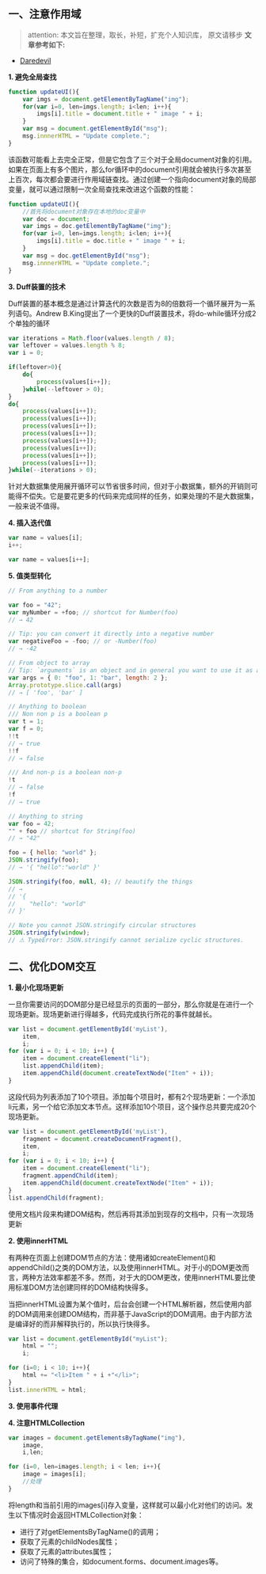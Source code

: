 ## 一、注意作用域 

> attention: 本文旨在整理，取长，补短，扩充个人知识库， 原文请移步 **文章参考如下:**

- [Daredevil](https://www.jianshu.com/p/1a122b4449a1) 

**1. 避免全局查找**

```js
function updateUI(){
    var imgs = document.getElementByTagName("img");
    for(var i=0, len=imgs.length; i<len; i++){
        imgs[i].title = document.title + " image " + i;
    }
    var msg = document.getElementById("msg");
    msg.innnerHTML = "Update complete.";
}
```

该函数可能看上去完全正常，但是它包含了三个对于全局document对象的引用。如果在页面上有多个图片，那么for循环中的document引用就会被执行多次甚至上百次，每次都会要进行作用域链查找。通过创建一个指向document对象的局部变量，就可以通过限制一次全局查找来改进这个函数的性能：

```js
function updateUI(){
    //首先将document对象存在本地的doc变量中
    var doc = document;
    var imgs = doc.getElementByTagName("img");
    for(var i=0, len=imgs.length; i<len; i++){
        imgs[i].title = doc.title + " image " + i;
    }
    var msg = doc.getElementById("msg");
    msg.innnerHTML = "Update complete.";
}
```

**3. Duff装置的技术**

Duff装置的基本概念是通过计算迭代的次数是否为8的倍数将一个循环展开为一系列语句。Andrew B.King提出了一个更快的Duff装置技术，将do-while循环分成2个单独的循环

```js
var iterations = Math.floor(values.length / 8);
var leftover = values.length % 8;
var i = 0;

if(leftover>0){
    do{
        process(values[i++]);
    }while(--leftover > 0);
}
do{
    process(values[i++]);
    process(values[i++]);
    process(values[i++]);
    process(values[i++]);
    process(values[i++]);
    process(values[i++]);
    process(values[i++]);
    process(values[i++]);
}while(--iterations > 0);
```

针对大数据集使用展开循环可以节省很多时间，但对于小数据集，额外的开销则可能得不偿失。它是要花更多的代码来完成同样的任务，如果处理的不是大数据集，一般来说不值得。

**4. 插入迭代值**

```js
var name = values[i];
i++;
```
```js
var name = values[i++];
```

**5. 值类型转化**

```js
// From anything to a number

var foo = "42";
var myNumber = +foo; // shortcut for Number(foo)
// → 42

// Tip: you can convert it directly into a negative number
var negativeFoo = -foo; // or -Number(foo)
// → -42

// From object to array
// Tip: `arguments` is an object and in general you want to use it as array
var args = { 0: "foo", 1: "bar", length: 2 };
Array.prototype.slice.call(args)
// → [ 'foo', 'bar' ]

// Anything to boolean
/// Non non p is a boolean p
var t = 1;
var f = 0;
!!t
// → true
!!f
// → false

/// And non-p is a boolean non-p
!t
// → false
!f
// → true

// Anything to string
var foo = 42;
"" + foo // shortcut for String(foo)
// → "42"

foo = { hello: "world" };
JSON.stringify(foo);
// → '{ "hello":"world" }'

JSON.stringify(foo, null, 4); // beautify the things
// →
// '{
//    "hello": "world"
// }'

// Note you cannot JSON.stringify circular structures
JSON.stringify(window);
// ⚠ TypeError: JSON.stringify cannot serialize cyclic structures.
```

## 二、优化DOM交互

**1. 最小化现场更新**

一旦你需要访问的DOM部分是已经显示的页面的一部分，那么你就是在进行一个现场更新。现场更新进行得越多，代码完成执行所花的事件就越长。

```js
var list = document.getElementById('myList'),
    item,
    i;
for (var i = 0; i < 10; i++) {
    item = document.createElement("li");
    list.appendChild(item);
    item.appendChild(document.createTextNode("Item" + i));
}
```

这段代码为列表添加了10个项目。添加每个项目时，都有2个现场更新：一个添加li元素，另一个给它添加文本节点。这样添加10个项目，这个操作总共要完成20个现场更新。

```js
var list = document.getElementById('myList'),
    fragment = document.createDocumentFragment(),
    item,
    i;
for (var i = 0; i < 10; i++) {
    item = document.createElement("li");
    fragment.appendChild(item);
    item.appendChild(document.createTextNode("Item" + i));
}
list.appendChild(fragment);
```

使用文档片段来构建DOM结构，然后再将其添加到现存的文档中，只有一次现场更新

**2. 使用innerHTML**

有两种在页面上创建DOM节点的方法：使用诸如createElement()和appendChild()之类的DOM方法，以及使用innerHTML。对于小的DOM更改而言，两种方法效率都差不多。然而，对于大的DOM更改，使用innerHTML要比使用标准DOM方法创建同样的DOM结构快得多。

当把innerHTML设置为某个值时，后台会创建一个HTML解析器，然后使用内部的DOM调用来创建DOM结构，而非基于JavaScript的DOM调用。由于内部方法是编译好的而非解释执行的，所以执行快得多。

```js
var list = document.getElementById("myList");
    html = "";
    i;

for (i=0; i < 10; i++){
    html += "<li>Item " + i +"</li>";
}
list.innerHTML = html;
```

**3. 使用事件代理**

**4. 注意HTMLCollection**

```js
var images = document.getElementsByTagName("img"),
    image,
    i,len;

for (i=0, len=images.length; i < len; i++){
    image = images[i];
    //处理
}
```

将length和当前引用的images[i]存入变量，这样就可以最小化对他们的访问。发生以下情况时会返回HTMLCollection对象：

- 进行了对getElementsByTagName()的调用；
- 获取了元素的childNodes属性；
- 获取了元素的attributes属性；
- 访问了特殊的集合，如document.forms、document.images等。
